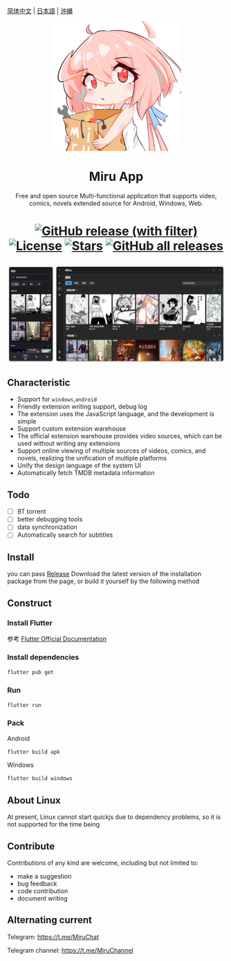 [简体中文](README.md) | [日本語](README-ja.md) | [沖縄](README-ryu.md)

<p align="center">
<img width="300" src="./assets/icon/logo.png" alt="Miru 看板娘"/>
</p>

<h1 align="center">
Miru App
</h1>

<p align="center">Free and open source Multi-functional application that supports video, comics, novels extended source for Android, Windows, Web.</p>

<h1 align="center">

[![GitHub release (with filter)](https://img.shields.io/github/v/release/miru-project/miru-app)](https://github.com/miru-project/miru-app/releases/latest)
[![License](https://img.shields.io/github/license/miru-project/miru-app)](https://github.com/miru-project/miru-app/blob/main/LICENSE)
[![Stars](https://img.shields.io/github/stars/miru-project/miru-app)](https://github.com/miru-project/miru-app/stargazers)
[![GitHub all releases](https://img.shields.io/github/downloads/miru-project/miru-app/total)](https://github.com/miru-project/miru-app/releases/latest)

</h1>

![screenshot](assets/screenshot/screenshot.webp)

## Characteristic

- Support for `windows`,`android`
- Friendly extension writing support, debug log
- The extension uses the JavaScript language, and the development is simple
- Support custom extension warehouse
- The official extension warehouse provides video sources, which can be used without writing any extensions
- Support online viewing of multiple sources of videos, comics, and novels, realizing the unification of multiple platforms
- Unify the design language of the system UI
- Automatically fetch TMDB metadata information

## Todo

- [ ] BT torrent
- [ ] better debugging tools
- [ ] data synchronization
- [ ] Automatically search for subtitles

## Install

you can pass [Release](https://github.com/miru-project/miru-app/releases/latest) Download the latest version of the installation package from the page, or build it yourself by the following method 

## Construct

### Install Flutter

参考 [Flutter Official Documentation](https://flutter.dev/docs/get-started/install)

### Install dependencies

```bash
flutter pub get
```

### Run

```bash
flutter run
```

### Pack

Android

```bash
flutter build apk
```

Windows

```bash
flutter build windows
```

## About Linux

At present, Linux cannot start quickjs due to dependency problems, so it is not supported for the time being


## Contribute

Contributions of any kind are welcome, including but not limited to:

- make a suggestion
- bug feedback
- code contribution
- document writing


## Alternating current

Telegram: https://t.me/MiruChat

Telegram channel: https://t.me/MiruChannel
